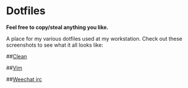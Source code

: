 Dotfiles
========
**Feel free to copy/steal anything you like.**

A place for my various dotfiles used at my workstation. Check out these
screenshots to see what it all looks like:

##[Clean](https://github.com/robbinsr/dotfiles/blob/master/pics/clean.png)

##[Vim](https://github.com/robbinsr/dotfiles/blob/master/pics/vim.png)

##[Weechat irc](https://github.com/robbinsr/dotfiles/blob/master/pics/irc.png)
